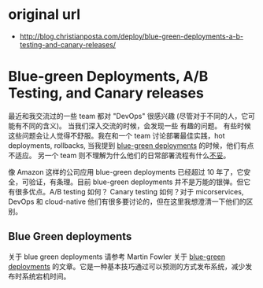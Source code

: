 # original url
* http://blog.christianposta.com/deploy/blue-green-deployments-a-b-testing-and-canary-releases/

# Blue-green Deployments, A/B Testing, and Canary releases
最近和我交流过的一些 team 都对 "DevOps" 很感兴趣 (尽管对于不同的人，它可能有不同的含义)。 当我们深入交流的时候，会发现一些
有趣的问题。 有些时候这些问题会让人觉得不舒服。我在和一个 team 讨论部署最佳实践，hot deployments, rollbacks, 当我提到 
[blue-green deployments](http://martinfowler.com/bliki/BlueGreenDeployment.html) 的时候，他们有点不适应。 另一个 team 则不理解为什么他们的日常部署流程有什么[不妥](http://blog.christianposta.com/immutable/immutable-infrastructure-and-the-jvm-part-i/)。

像 Amazon 这样的公司应用 blue-green deployments 已经超过 10 年了，它安全，可验证，有条理。目前 blue-green deployments 并不是万能的银弹。但它有很多优点。A/B testing 如何？ Canary testing 如何？对于 micorservices, DevOps 和 cloud-native 他们有很多要讨论的，但在这里我想澄清一下他们的区别。

## Blue Green deployments
关于 blue green deployments 请参考 Martin Fowler 关于 [blue-green deployments](http://martinfowler.com/bliki/BlueGreenDeployment.html) 的文章。它是一种基本技巧通过可以预测的方式发布系统，减少发布时系统宕机时间。
